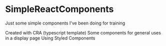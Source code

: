 # SimpleReactComponents
Just some simple components I've been doing for training

Created with CRA (typescript template)
Some components for general uses in a display page
Using Styled Components
